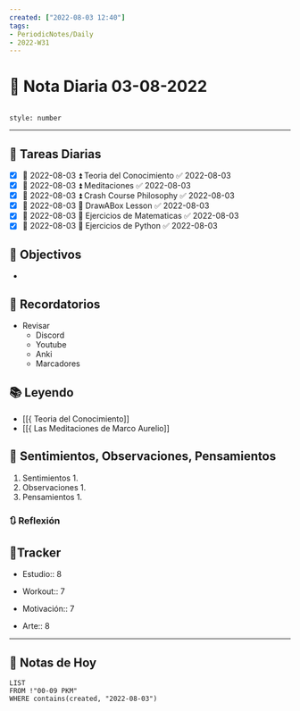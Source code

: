 ```yaml
---
created: ["2022-08-03 12:40"]
tags:
- PeriodicNotes/Daily
- 2022-W31
---
```


# 📅 Nota Diaria  03-08-2022
```toc

style: number

```

---
## 🔷 Tareas Diarias
- [x] 📅 2022-08-03 ⏫ Teoria del Conocimiento ✅ 2022-08-03
- [x] 📅 2022-08-03 ⏫ Meditaciones ✅ 2022-08-03
- [x] 📅 2022-08-03 ⏫ Crash Course Philosophy ✅ 2022-08-03
- [x] 📅 2022-08-03 🔼 DrawABox Lesson ✅ 2022-08-03
- [x] 📅 2022-08-03 🔽 Ejercicios de Matematicas ✅ 2022-08-03
- [x] 📅 2022-08-03 🔽 Ejercicios de Python ✅ 2022-08-03

## 🎯 Objectivos
- 
## 📕 Recordatorios
- Revisar
	- Discord
	- Youtube
	- Anki
	- Marcadores
## 📚 Leyendo
- [[{ Teoria del Conocimiento]]
- [[{ Las Meditaciones de Marco Aurelio]]
## 💬 Sentimientos, Observaciones, Pensamientos 
1. Sentimientos
	1. 
2. Observaciones
	1. 
3. Pensamientos
	1. 
### 🔃 Reflexión

## 🔷Tracker

- Estudio:: 8

- Workout:: 7

- Motivación:: 7

- Arte:: 8
---

## 📅 Notas de Hoy
```dataview
LIST 
FROM !"00-09 PKM" 
WHERE contains(created, "2022-08-03")
```